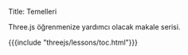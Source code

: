 Title: Temelleri

Three.js öğrenmenize yardımcı olacak makale serisi.

{{{include "threejs/lessons/toc.html"}}}

<!--

{{{table_of_contents}}}

-->

